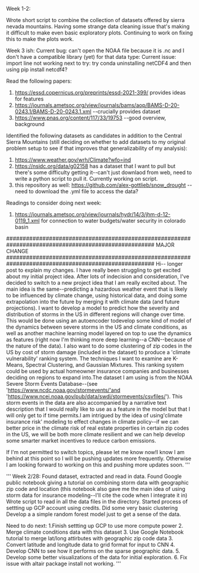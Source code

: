 Week 1-2:

Wrote short script to combine the collection of datasets offered by sierra nevada mountains. 
Having some strange data cleaning issue that's making it difficult to make even basic 
exploratory plots. Continuing to work on fixing this to make the plots work.

Week 3 ish:
Current bug: can't open the NOAA file because it is .nc and I don't have a compatible library
(yet) for that data type:
Current issue: import line not working
next to try: try conda uninstalling netCDF4 and then using pip install netcdf4?


 Read the following papers:
1. https://essd.copernicus.org/preprints/essd-2021-399/ provides ideas for features
2. https://journals.ametsoc.org/view/journals/bams/aop/BAMS-D-20-0243.1/BAMS-D-20-0243.1.xml --crucially provides dataset
3. https://www.pnas.org/content/117/33/19753 --good overview, background


Identified the following datasets as candidates in addition to the Central Sierra Mountains
(still deciding on whether to add datasets to my original problem setup to see if that 
improves that generalizability of my analysis):
1. https://www.weather.gov/wrh/Climate?wfo=ind
2. https://nsidc.org/data/g02158 has a dataset that I want to pull but there's some difficulty
getting it--can't just downlaod from web, need to write a python script to pull it. Currently
working on script.
3. this repository as well: https://github.com/alex-gottlieb/snow_drought --need to download the .yml file to access the data?


Readings to consider doing next week:
1. https://journals.ametsoc.org/view/journals/hydr/14/3/jhm-d-12-0119_1.xml for connection to water budgets/water security in colorado basin


#####################################################################################################
MAJOR CHANGE
#####################################################################################################
Hi-- longer post to explain my changes. I have really been struggling to get excited 
about my initial project idea. After lots of indecision and consideration, I've decided
to switch to a new project idea that I am really excited about. The main idea is
the same--predicting a hazardous weather event that is likely to be influenced by
climate change, using historical data, and doing some extrapolation into the future
 by merging it with climate data (and future projections). I want to develop a 
 model to predict how the severity and distribution of storms in the US in different
regions will change over time. This would be done using an autoencoder todevelop 
some kind of model of the dynamics between severe storms in the US and climate conditions, 
as well as another machine learning model layered on top to use the dynamics as 
features (right now I'm thinking more deep learning--a CNN--because of the nature of the data). 
I also want to do some clustering of zip codes in the US by cost of storm 
damage (included in the dataset) to produce a 'climate vulnerability' ranking system.
The techniques I want to examine are K-Means, Spectral Clustering, and Gaussian 
Mixtures. This ranking system could be used by actual homeowner insurance companies 
and businesses deciding on regions to expand into.The dataset I am using is from the
 NOAA Severe Storm Events Database--(see 'https://www.ncdc.noaa.gov/stormevents/'and
'https://www.ncei.noaa.gov/pub/data/swdi/stormevents/csvfiles/'). 
This storm events in the data are also accompanied by a narrative text description 
that I would really like to use as a feature in the model but that I will only 
get to if time permits.I am intrigued by the idea of using'climate insurance risk' modeling to effect
changes in climate policy--if we can better price in the climate risk of real estate 
properties in certain zip codes in the US, we will be both more climate resilient 
and we can help develop some smarter market incentives to reduce carbon emissions. 

If I'm not permitted to switch topics, please let me know now!I know I am 
behind at this point so I will be pushing updates more frequently. Otherwise I am looking
forward to working on this and pushing more updates soon.
'''

'''
Week 2/28: 
Found dataset, extracted and read in data. 
Found Google public notebook giving a tutorial on combining storm data
with geographic zip code and location (this notebook also gave me the main idea of using storm data for insurance modeling--I'll cite the code when I integrate it in)
Wrote script to read in all the data files in the directory.
Started process of settting up GCP account using credits.
Did some very basic clustering 
Develop a a simple random forest model just to get a sense of the data.

Need to do next: 
1.Finish settting up GCP to use more compute power
2. Merge climate conditions data with this dataset
3. Use Google Notebook tutorial to merge lat/long attirbutes with geographic zip code data
3. Convert latitude and longitude data to grid format for input to CNN
4. Develop CNN to see how it performs on the sparse geographic data.
5. Develop some better visualizations of the data for initial exploration.
6. Fix issue with altair package install not working.
'''